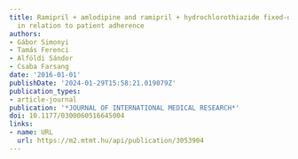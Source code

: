 ```yaml
---
title: Ramipril + amlodipine and ramipril + hydrochlorothiazide fixed-dose combinations
  in relation to patient adherence
authors:
- Gábor Simonyi
- Tamás Ferenci
- Alföldi Sándor
- Csaba Farsang
date: '2016-01-01'
publishDate: '2024-01-29T15:58:21.019079Z'
publication_types:
- article-journal
publication: '*JOURNAL OF INTERNATIONAL MEDICAL RESEARCH*'
doi: 10.1177/0300060516645004
links:
- name: URL
  url: https://m2.mtmt.hu/api/publication/3053904
---
```

